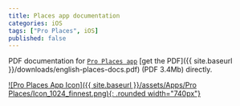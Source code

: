 ```yaml
---
title: Places app documentation
categories: iOS
tags: ["Pro Places", iOS]
published: false
---
```

PDF documentation for [`Pro Places app`][pro-places] [get the PDF]({{ site.baseurl }}/downloads/english-places-docs.pdf) (PDF 3.4Mb) directly.

[![Pro Places App Icon]({{ site.baseurl }}/assets/Apps/Pro Places/Icon_1024_finnest.png){: .rounded width="740px"}][pro-places]

[pro-places]: https://itunes.apple.com/us/app/pro-places/id948166579
